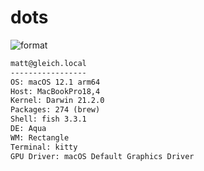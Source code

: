 
# dots

![format](https://github.com/gleich/dots/workflows/format/badge.svg)

```txt
matt@gleich.local 
----------------- 
OS: macOS 12.1 arm64 
Host: MacBookPro18,4 
Kernel: Darwin 21.2.0 
Packages: 274 (brew) 
Shell: fish 3.3.1 
DE: Aqua 
WM: Rectangle 
Terminal: kitty 
GPU Driver: macOS Default Graphics Driver 
```
